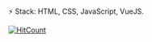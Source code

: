 ⚡ Stack: HTML, CSS, JavaScript, VueJS.

<!--
**LeonarDev/LeonarDev** is a ✨ _special_ ✨ repository because its `README.md` (this file) appears on your GitHub profile.

Here are some ideas to get you started:

- 🔭 I’m currently working on ...
- 🌱 I’m currently learning ...
- 👯 I’m looking to collaborate on ...
- 🤔 I’m looking for help with ...
- 💬 Ask me about ...
- 📫 How to reach me: ...
- 😄 Pronouns: ...
- ⚡ Fun fact: ...
-->

<p align="center">

[![HitCount](http://hits.dwyl.com/LeonarDev/LeonarDev.svg)](http://hits.dwyl.com/LeonarDev/LeonarDev)

</p>
